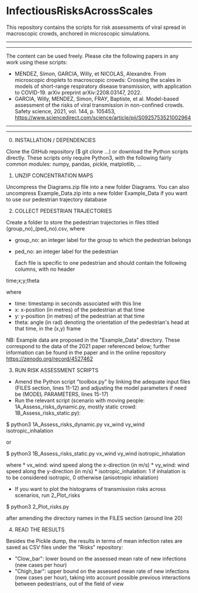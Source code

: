 # InfectiousRisksAcrossScales
This repository contains the scripts for risk assessments of viral spread in macroscopic crowds, anchored in microscopic simulations.
******************************************************
******************************************************
The content can be used freely. Please cite the following papers in any work using these scripts:
* MENDEZ, Simon, GARCIA, Willy, et NICOLAS, Alexandre. From microscopic droplets to macroscopic crowds: Crossing the scales in models of short-range respiratory disease transmission, with application to COVID-19. arXiv preprint arXiv:2208.03147, 2022.
* GARCIA, Willy, MENDEZ, Simon, FRAY, Baptiste, et al. Model-based assessment of the risks of viral transmission in non-confined crowds. Safety science, 2021, vol. 144, p. 105453, https://www.sciencedirect.com/science/article/pii/S0925753521002964
******************************************************
******************************************************

0) INSTALLATION / DEPENDENCIES

Clone the GitHub repository ($ git clone ...) or download the Python scripts directly.
These scripts only require Python3, with the following fairly common modules: numpy, pandas, pickle, matplotlib, ...

1) UNZIP CONCENTRATION MAPS

 Uncompress the Diagrams.zip file into a new folder Diagrams.
 You can also uncompress Example_Data.zip into a new folder Example_Data if you want to use our pedestrian trajectory database

2) COLLECT PEDESTRIAN TRAJECTORIES

Create a folder to store the pedestrian trajectories in files titled (group_no)_(ped_no).csv, where
* group_no: an integer label for the group to which the pedestrian belongs 
* ped_no: an integer label for the pedestrian 

	Each file is specific to one pedestrian and should contain the following columns, with no header
	
time;x;y;theta

where
* time: timestamp in seconds associated with this line
* x: x-position (in metres) of the pedestrian at that time
* y: y-position (in metres) of the pedestrian at that time
* theta: angle (in rad) denoting the orientation of the pedestrian's head at that time, in the (x,y) frame

NB: Example data are proposed in the "Example_Data" directory. These correspond to the data of the 2021 paper referenced below; further information can be found in the paper and in the online repository https://zenodo.org/record/4527462

3) RUN RISK ASSESSMENT SCRIPTS

* Amend the Python script "toolbox.py" by linking the adequate input files (FILES section, lines 11-12) and adjusting the model parameters if need be (MODEL PARAMETERS, lines 15-17)
* Run the relevant script (scenario with moving people: 1A_Assess_risks_dynamic.py, mostly static crowd: 1B_Assess_risks_static.py):

$ python3 1A_Assess_risks_dynamic.py vx_wind vy_wind isotropic_inhalation

or

$ python3 1B_Assess_risks_static.py vx_wind vy_wind isotropic_inhalation

where
	* vx_wind: wind speed along the x-direction (in m/s)
	* vy_wind: wind speed along the y-direction (in m/s)
	* isotropic_inhalation: 1 if inhalation is to be considered isotropic, 0 otherwise (anisotropic inhalation)

* If you want to plot the histograms of transmission risks across scenarios, run 2_Plot_risks

$ python3 2_Plot_risks.py

after amending the directory names in the FILES section (around line 20)

4) READ THE RESULTS

Besides the Pickle dump, the results in terms of mean infection rates are saved as CSV files under the "Risks" repository: 
* "Clow_bar": lower bound on the assessed mean rate of new infections (new cases per hour)
* "Chigh_bar": upper bound on the assessed mean rate of new infections (new cases per hour), taking into account possible previous interactions between pedestrians, out of the field of view


